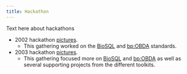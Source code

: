 ```yaml
---
title: Hackathon
---
```


Text here about hackathons

-   2002 hackathon
    [pictures](http://gallery.open-bio.org/gallery2/v/hackathon2002/).
    -   This gathering worked on the [BioSQL](BioSQL "wikilink") and
        <bp:OBDA> standards.
-   2003 hackathon
    [pictures](http://gallery.open-bio.org/gallery2/v/2003hackathon/).
    -   This gathering focused more on [BioSQL](BioSQL "wikilink") and
        <bp:OBDA> as well as several supporting projects from the
        different toolkits.

